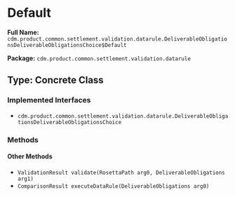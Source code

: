 # Default

**Full Name:** `cdm.product.common.settlement.validation.datarule.DeliverableObligationsDeliverableObligationsChoice$Default`

**Package:** `cdm.product.common.settlement.validation.datarule`

## Type: Concrete Class

### Implemented Interfaces

- `cdm.product.common.settlement.validation.datarule.DeliverableObligationsDeliverableObligationsChoice`

### Methods

#### Other Methods

- `ValidationResult validate(RosettaPath arg0, DeliverableObligations arg1)`
- `ComparisonResult executeDataRule(DeliverableObligations arg0)`

